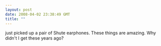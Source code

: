 ```yaml
---
layout: post
date: 2008-04-02 23:38:49 GMT
title: ""
---
```

just picked up a pair of Shute earphones. These things are amazing. Why didn't I get these years ago?